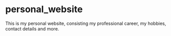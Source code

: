 # personal_website
This is my personal website, consisting my professional career, my hobbies, contact details and more.
